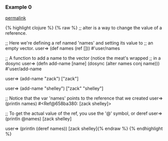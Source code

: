 ### Example 0
[permalink](#example-0)

{% highlight clojure %}
{% raw %}
;; alter is a way to change the value of a reference.

;; Here we're defining a ref named 'names' and setting its value to
;; an empty vector.
user=> (def names (ref []))
#'user/names

;; A function to add a name to the vector (notice the meat's wrapped
;; in a dosync
user=> (defn add-name [name]
         (dosync
           (alter names conj name)))
#'user/add-name

user=> (add-name "zack")
["zack"]

user=> (add-name "shelley")
["zack" "shelley"]

;; Notice that the var 'names' points to the reference that we created
user=> (println names)
#<Ref@658ba380: [zack shelley]>

;; To get the actual value of the ref, you use the '@' symbol, or deref
user=> (println @names)
[zack shelley]

user=> (println (deref names))
[zack shelley]{% endraw %}
{% endhighlight %}


